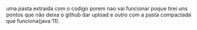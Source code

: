 uma pasta extraida com o codigo porem nao vai funcionar poque tirei uns pontos que não deixa o github dar upload e outro com a pasta compactada que funciona(java 11).
